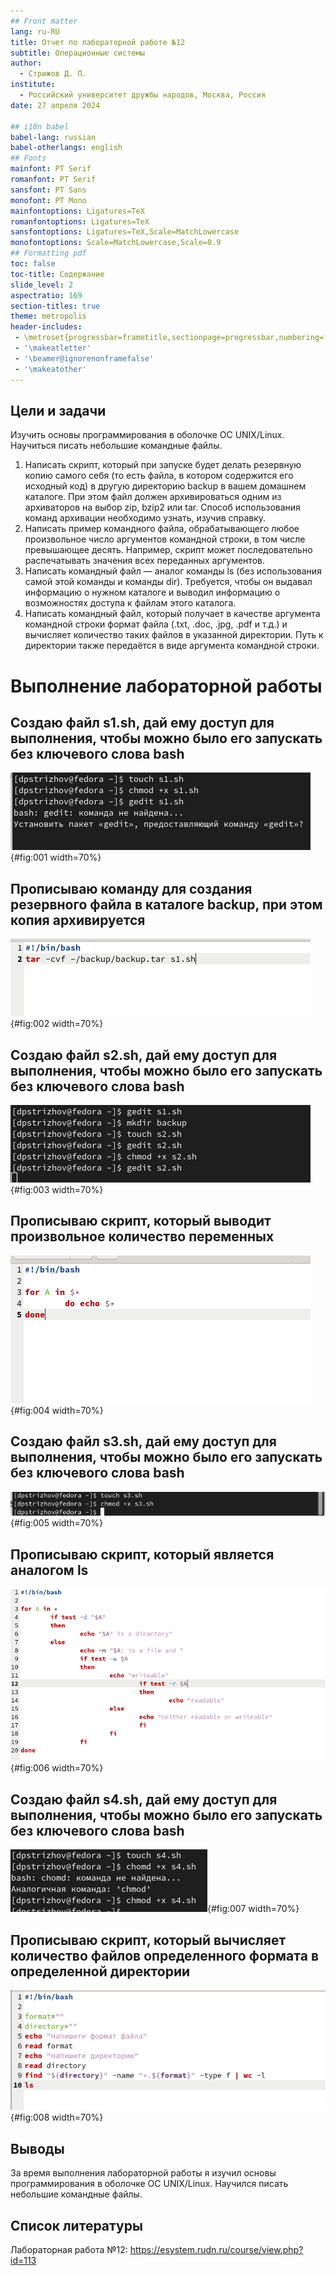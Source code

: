 ```yaml
---
## Front matter
lang: ru-RU
title: Отчет по лабораторной работе №12
subtitle: Операционные системы
author:
  - Стрижов Д. П.
institute:
  - Российский университет дружбы народов, Москва, Россия
date: 27 апреля 2024

## i18n babel
babel-lang: russian
babel-otherlangs: english
## Fonts
mainfont: PT Serif
romanfont: PT Serif
sansfont: PT Sans
monofont: PT Mono
mainfontoptions: Ligatures=TeX
romanfontoptions: Ligatures=TeX
sansfontoptions: Ligatures=TeX,Scale=MatchLowercase
monofontoptions: Scale=MatchLowercase,Scale=0.9
## Formatting pdf
toc: false
toc-title: Содержание
slide_level: 2
aspectratio: 169
section-titles: true
theme: metropolis
header-includes:
 - \metroset{progressbar=frametitle,sectionpage=progressbar,numbering=fraction}
 - '\makeatletter'
 - '\beamer@ignorenonframefalse'
 - '\makeatother'
---
```


## Цели и задачи

Изучить основы программирования в оболочке ОС UNIX/Linux. Научиться писать
небольшие командные файлы.

1. Написать скрипт, который при запуске будет делать резервную копию самого себя (то
есть файла, в котором содержится его исходный код) в другую директорию backup
в вашем домашнем каталоге. При этом файл должен архивироваться одним из архиваторов на выбор zip, bzip2 или tar. Способ использования команд архивации
необходимо узнать, изучив справку.
2. Написать пример командного файла, обрабатывающего любое произвольное число
аргументов командной строки, в том числе превышающее десять. Например, скрипт
может последовательно распечатывать значения всех переданных аргументов.
3. Написать командный файл — аналог команды ls (без использования самой этой команды и команды dir). Требуется, чтобы он выдавал информацию о нужном каталоге
и выводил информацию о возможностях доступа к файлам этого каталога.
4. Написать командный файл, который получает в качестве аргумента командной строки
формат файла (.txt, .doc, .jpg, .pdf и т.д.) и вычисляет количество таких файлов
в указанной директории. Путь к директории также передаётся в виде аргумента командной строки.

# Выполнение лабораторной работы

## Создаю файл s1.sh, дай ему доступ для выполнения, чтобы можно было его запускать без ключевого слова bash 

![Создание файла для первого скрипта](image/1.png){#fig:001 width=70%}

## Прописываю команду для создания резервного файла в каталоге backup, при этом копия архивируется 

![Написание команды для первого скрипта](image/2.png){#fig:002 width=70%}

## Создаю файл s2.sh, дай ему доступ для выполнения, чтобы можно было его запускать без ключевого слова bash 

![Создание файла для второго скрипта](image/3.png){#fig:003 width=70%}

## Прописываю скрипт, который выводит произвольное количество переменных 

![Написание команды для второго скрипта](image/4.png){#fig:004 width=70%}

## Создаю файл s3.sh, дай ему доступ для выполнения, чтобы можно было его запускать без ключевого слова bash 

![Создание файла для третьего скрипта](image/5.png){#fig:005 width=70%}

## Прописываю скрипт, который является аналогом ls 

![Написание команды для третьего скрипта](image/6.png){#fig:006 width=70%}

## Создаю файл s4.sh, дай ему доступ для выполнения, чтобы можно было его запускать без ключевого слова bash 

![Создание файла для четвертого скрипта](image/7.png){#fig:007 width=70%}

## Прописываю скрипт, который вычисляет количество файлов определенного формата в определенной директории 

![Написание команды для четвертого скрипта](image/8.png){#fig:008 width=70%}

## Выводы

За время выполнения лабораторной работы я изучил основы программирования в оболочке ОС UNIX/Linux. Научился писать небольшие командные файлы.  

## Список литературы

Лабораторная работа №12: https://esystem.rudn.ru/course/view.php?id=113
